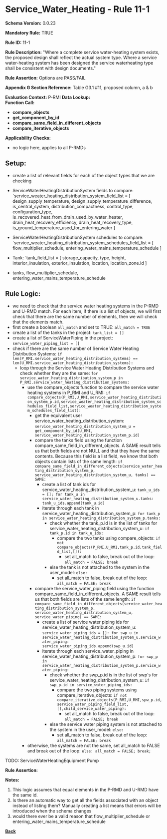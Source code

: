 # Service_Water_Heating - Rule 11-1
**Schema Version:** 0.0.23  

**Mandatory Rule:** TRUE

**Rule ID:** 11-1

**Rule Description:** "Where a complete service water-heating system exists, the proposed design shall reflect the actual system type. Where a service water-heating system has been designed the service waterheating type shall be consistent with design documents."

**Rule Assertion:** Options are PASS/FAIL

**Appendix G Section Reference:** Table G3.1 #11, proposed column, a & b

**Evaluation Context:** P-RMI
**Data Lookup:**   
**Function Call:** 
- **compare_objects**
- **get_component_by_id**
- **compare_same_field_in_different_objects**
- **compare_iterative_objects**

**Applicability Checks:**
- no logic here, applies to all P-RMDs

## Setup:
- create a list of relevant fields for each of the object types that we are checking
- ServiceWaterHeatingDistributionSystem fields to compare: `service_weater_heating_distribution_system_field_list = [
    design_supply_temperature,
    design_supply_temperature_difference,
    is_central_system,
    distribution_compactness,
    control_type,
    configuration_type,
    is_recovered_heat_from_drain_used_by_water_heater,
    drain_heat_recovery_efficiency,
    drain_heat_recovery_type,
    is_ground_temperature_used_for_entering_water
]

- ServiceWaterHeatingDistributionSystem schedules to compare: `service_weater_heating_distribution_system_schedules_field_list = [
    flow_multiplier_schedule,
    entering_water_mains_temperature_schedule
]
    
- Tank: `tank_field_list = [
    storage_capacity,
    type,
    height,
    interior_insulation,
    exterior_insulation,
    location,
    location_zone.id
]
- tanks, flow_multiplier_schedule, entering_water_mains_temperature_schedule

## Rule Logic: 
- we need to check that the service water heating systems in the P-RMD and U-RMD match.  For each item, if there is a list of objects, we will first check that there are the same number of elements, then we will check that the elements match.
- first create a boolean `all_match` and set to TRUE: `all_match = TRUE` 
- create a list of the tanks in the project: `tank_list = []`
- create a list of ServiceWaterPiping in the project: `service_water_piping_list = []`
- check if there are the same number of Service Water Heating Distribution Systems: `if len(P_RMI.service_water_heating_distribution_systems) == len(U_RMI.service_water_heating_distribution_systems):`
  - loop through the Service Water Heating Distribution Systems and check whether they are the same: `for service_water_heating_distribution_system_p in P_RMI.service_water_heating_distribution_systems:`
    - use the compare_objects function to compare the service water heating systems in P_RMI and U_RMI: `if compare_objects(P_RMI,U_RMI,service_water_heating_distribution_system_p.id,service_weater_heating_distribution_system_schedules_field_list,service_weater_heating_distribution_system_schedules_field_list):`
      - get the equivalent user service_water_heating_distribution_system: `service_water_heating_distribution_system_u = get_component_by_id(U_RMI, service_water_heating_distribution_system_p.id)`
      - compare the tanks field using the function compare_same_field_in_different_objects.  A SAME result tells us that both fields are not NULL and that they have the same contents.  Because this field is a list field, we know that both objects contain lists of the same length: `if compare_same_field_in_different_objects(service_water_heating_distribution_system_p, service_water_heating_distribution_system_u, tanks) == SAME:`
        - create a list of tank ids for service_water_heating_distribution_system_u: `tank_u_ids = []; for tank_u in service_water_heating_distribution_system_u.tanks: tank_u_ids.append(tank_u.id)`
        - iterate through each tank in service_water_heating_distribution_system_p: `for tank_p in service_water_heating_distribution_system_p.tanks:`
          - check whether the tank_p.id is in the list of tanks for service_water_heating_distribution_system_u: `if tank_p.id in tank_u_ids:`
            - compare the two tanks using compare_objects: `if not compare_objects(P_RMI,U_RMI,tank_p.id,tank_field_list,[]):`
              - set all_match to false, break out of the loop: `all_match = FALSE; break`
          - else the tank is not attached to the system in the user_model: `else:`
            - set all_match to false, break out of the loop: `all_match = FALSE; break`
      - compare the service_water_piping field using the function compare_same_field_in_different_objects.  A SAME result tells us that both fields are lists of the same length: `if compare_same_field_in_different_objects(service_water_heating_distribution_system_p, service_water_heating_distribution_system_u, service_water_piping) == SAME:`
        - create a list of service water piping ids for service_water_heating_distribution_system_u: `service_water_piping_ids = []: for swp_u in service_water_heating_distribution_system_u.service_water_piping: service_water_piping_ids.append(swp_u.id)`
        - iterate through each service_water_piping in service_water_heating_distribution_system_p: `for swp_p in service_water_heating_distribution_system_p.service_water_piping:`
          - check whether the swp_p.id is in the list of swp's for service_water_heating_distribution_system_u: `if swp_p.id in service_water_piping_ids:`
            - compare the two piping systems using compare_iterative_objects: `if not compare_iterative_objects(P_RMI,U_RMI,spw_p.id,service_water_piping_field_list,[],child_service_water_piping):`
              - set all_match to false, break out of the loop: `all_match = FALSE; break`
          - else the service water piping system is not attached to the system in the user_model: `else:`
            - set all_match to false, break out of the loop: `all_match = FALSE; break`
    - otherwise, the systems are not the same, set all_match to FALSE and break out of the loop: `else: all_match = FALSE; break;`

TODO: 
  ServiceWaterHeatingEquipment
  Pump





  **Rule Assertion:**
  
  **Notes:**
  1.  This logic assumes that equal elements in the P-RMD and U-RMD have the same id.
  2.  Is there an automatic way to get all the fields associated with an object instead of listing them?  Manually creating a list means that errors will be introduced when the schema changes
  3.  would there ever be a valid reason that flow_multiplier_schedule or entering_water_mains_temperature_schedule

**[Back](../_toc.md)**
